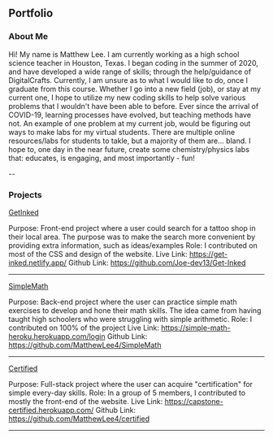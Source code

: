 ## Portfolio


### About Me

Hi! My name is Matthew Lee. I am currently working as a high school science teacher in Houston, Texas. I began coding in the summer of 2020, and have developed a wide range of skills; through the help/guidance of DigitalCrafts. Currently, I am unsure as to what I would like to do, once I graduate from this course. Whether I go into a new field (job), or stay at my current one, I hope to utilize my new coding skills to help solve various problems that I wouldn't have been able to before. Ever since the arrival of COVID-19, learning processes have evolved, but teaching methods have not. An example of one problem at my current job, would be figuring out ways to make labs for my virtual students. There are multiple online resources/labs for students to takle, but a majority of them are... bland. I hope to, one day in the near future, create some chemistry/physics labs that: educates, is engaging, and most importantly - fun!


--
### Projects

[GetInked](https://get-inked.netlify.app/)

Purpose: Front-end project where a user could search for a tattoo shop in their local area. The purpose was to make the search more convenient by providing extra information, such as ideas/examples
Role: I contributed on most of the CSS and design of the website. 
Live Link: https://get-inked.netlify.app/
Github Link: https://github.com/Joe-dev13/Get-Inked



---
[SimpleMath](https://simple-math-heroku.herokuapp.com/login)

Purpose: Back-end project where the user can practice simple math exercises to develop and hone their math skills. The idea came from having taught high schoolers who were struggling with simple arithmetic.
Role: I contributed on 100% of the project
Live Link: https://simple-math-heroku.herokuapp.com/login
Github Link: https://github.com/MatthewLee4/SimpleMath



---
[Certified](https://capstone-certified.herokuapp.com/)

Purpose: Full-stack project where the user can acquire "certification" for simple every-day skills.
Role: In a group of 5 members, I contributed to mostly the front-end of the website.
Live Link: https://capstone-certified.herokuapp.com/
Github Link: https://github.com/MatthewLee4/certified


<!-- 
- [Project 1 Title](http://example.com/)
- [Project 2 Title](http://example.com/)
- [Project 3 Title](http://example.com/)
- [Project 4 Title](http://example.com/)
- [Project 5 Title](http://example.com/) -->

---
